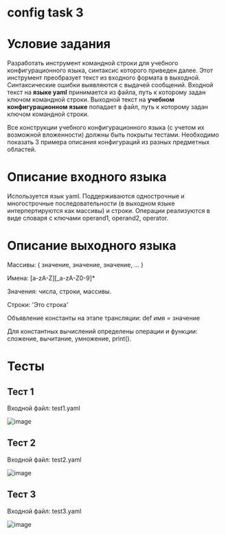 # config task 3
# Условие задания
Разработать инструмент командной строки для учебного конфигурационного 
языка, синтаксис которого приведен далее. Этот инструмент преобразует текст из 
входного формата в выходной. Синтаксические ошибки выявляются с выдачей 
сообщений.
Входной текст на **языке yaml** принимается из файла, путь к которому задан 
ключом командной строки. Выходной текст на **учебном конфигурационном 
языке** попадает в файл, путь к которому задан ключом командной строки.

Все конструкции учебного конфигурационного языка (с учетом их 
возможной вложенности) должны быть покрыты тестами. Необходимо показать 3 
примера описания конфигураций из разных предметных областей.

# Описание входного языка
Используется язык yaml. Поддерживаются однострочные и многострочные последовательности (в выходном языке интерпертируются как массивы) и строки. Операции реализуются в виде словаря с ключами operand1, operand2, operator.
# Описание выходного языка
Массивы: ( значение, значение, значение, ... )

Имена: [a-zA-Z][_a-zA-Z0-9]*

Значения: числа, строки, массивы.

Строки: 'Это строка'

Объявление константы на этапе трансляции: def имя = значение

Для константных вычислений определены операции и функции: cложение, вычитание, умножение, print().

# Тесты
## Тест 1
Входной файл: test1.yaml

![image](https://github.com/user-attachments/assets/87131dda-dbb5-4762-abe7-1c239cf04072)
## Тест 2
Входной файл: test2.yaml

![image](https://github.com/user-attachments/assets/568e5865-7d7c-4091-a952-95055b27da7a)

## Тест 3
Входной файл: test3.yaml

![image](https://github.com/user-attachments/assets/30625ff3-2e20-4e4a-8be6-801bd8524427)
